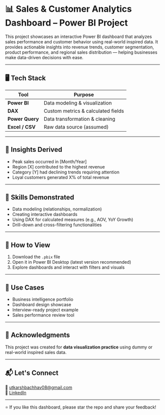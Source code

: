 # 📊 Sales & Customer Analytics Dashboard – Power BI Project

This project showcases an interactive Power BI dashboard that analyzes sales performance and customer behavior using real-world inspired data. It provides actionable insights into revenue trends, customer segmentation, product performance, and regional sales distribution — helping businesses make data-driven decisions with ease.

---

## 🖥️ Tech Stack

| Tool        | Purpose                          |
|-------------|----------------------------------|
| **Power BI**| Data modeling & visualization    |
| **DAX**     | Custom metrics & calculated fields |
| **Power Query** | Data transformation & cleaning  |
| **Excel / CSV**| Raw data source (assumed)       |

---

## 🎯 Insights Derived

- Peak sales occurred in [Month/Year]
- Region [X] contributed to the highest revenue
- Category [Y] had declining trends requiring attention
- Loyal customers generated X% of total revenue

---

## 🧠 Skills Demonstrated

- Data modeling (relationships, normalization)
- Creating interactive dashboards
- Using DAX for calculated measures (e.g., AOV, YoY Growth)
- Drill-down and cross-filtering functionalities

---

## 🧪 How to View

1. Download the `.pbix` file
2. Open it in Power BI Desktop (latest version recommended)
3. Explore dashboards and interact with filters and visuals

---

## 📌 Use Cases

- Business intelligence portfolio
- Dashboard design showcase
- Interview-ready project example
- Sales performance review tool

---

## 🙌 Acknowledgments

This project was created for **data visualization practice** using dummy or real-world inspired sales data.

---

## 📬 Let's Connect

📧 utkarshbachhav08@gmail.com  
💼 [LinkedIn](https://www.linkedin.com/in/utkarsh-bachhav-24240b27b)

---

⭐ If you like this dashboard, please star the repo and share your feedback!
